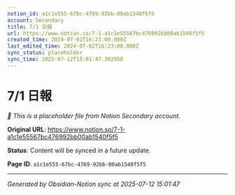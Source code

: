 ```yaml
---
notion_id: a1c1e555-67bc-4769-92bb-00ab1540f5f5
account: Secondary
title: 7/1 日報
url: https://www.notion.so/7-1-a1c1e55567bc476992bb00ab1540f5f5
created_time: 2024-07-02T16:23:00.000Z
last_edited_time: 2024-07-02T16:23:00.000Z
sync_status: placeholder
sync_time: 2025-07-12T15:01:47.392958
---
```


# 7/1 日報

*🔄 This is a placeholder file from Notion Secondary account.*

**Original URL**: https://www.notion.so/7-1-a1c1e55567bc476992bb00ab1540f5f5

**Status**: Content will be synced in a future update.

**Page ID**: `a1c1e555-67bc-4769-92bb-00ab1540f5f5`

---

*Generated by Obsidian-Notion sync at 2025-07-12 15:01:47*
